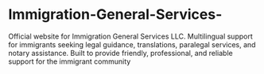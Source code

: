 # Immigration-General-Services-
Official website for Immigration General Services LLC. Multilingual support for immigrants seeking legal guidance, translations, paralegal services, and notary assistance. Built to provide friendly, professional, and reliable support for the immigrant community
